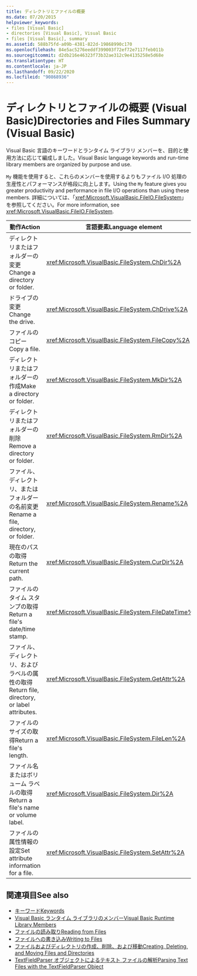 ```yaml
---
title: ディレクトリとファイルの概要
ms.date: 07/20/2015
helpviewer_keywords:
- files [Visual Basic]
- directories [Visual Basic], Visual Basic
- files [Visual Basic], summary
ms.assetid: 588b75fd-a09b-4381-822d-19868990c170
ms.openlocfilehash: 84e5ac5276eeddf399003f72ef72e7117feb011b
ms.sourcegitcommit: d2db216e46323f73b32ae312c9e4135258e5d68e
ms.translationtype: HT
ms.contentlocale: ja-JP
ms.lasthandoff: 09/22/2020
ms.locfileid: "90868936"
---
```

# <a name="directories-and-files-summary-visual-basic"></a><span data-ttu-id="b56bc-102">ディレクトリとファイルの概要 (Visual Basic)</span><span class="sxs-lookup"><span data-stu-id="b56bc-102">Directories and Files Summary (Visual Basic)</span></span>

<span data-ttu-id="b56bc-103">Visual Basic 言語のキーワードとランタイム ライブラリ メンバーを、目的と使用方法に応じて編成しました。</span><span class="sxs-lookup"><span data-stu-id="b56bc-103">Visual Basic language keywords and run-time library members are organized by purpose and use.</span></span>  
  
 <span data-ttu-id="b56bc-104">`My` 機能を使用すると、これらのメンバーを使用するよりもファイル I/O 処理の生産性とパフォーマンスが格段に向上します。</span><span class="sxs-lookup"><span data-stu-id="b56bc-104">Using the `My` feature gives you greater productivity and performance in file I/O operations than using these members.</span></span> <span data-ttu-id="b56bc-105">詳細については、「<xref:Microsoft.VisualBasic.FileIO.FileSystem>」を参照してください。</span><span class="sxs-lookup"><span data-stu-id="b56bc-105">For more information, see <xref:Microsoft.VisualBasic.FileIO.FileSystem>.</span></span>  
  
|<span data-ttu-id="b56bc-106">**動作**</span><span class="sxs-lookup"><span data-stu-id="b56bc-106">**Action**</span></span>|<span data-ttu-id="b56bc-107">**言語要素**</span><span class="sxs-lookup"><span data-stu-id="b56bc-107">**Language element**</span></span>|  
|----------------|--------------------------|  
|<span data-ttu-id="b56bc-108">ディレクトリまたはフォルダーの変更</span><span class="sxs-lookup"><span data-stu-id="b56bc-108">Change a directory or folder.</span></span>|<xref:Microsoft.VisualBasic.FileSystem.ChDir%2A>|  
|<span data-ttu-id="b56bc-109">ドライブの変更</span><span class="sxs-lookup"><span data-stu-id="b56bc-109">Change the drive.</span></span>|<xref:Microsoft.VisualBasic.FileSystem.ChDrive%2A>|  
|<span data-ttu-id="b56bc-110">ファイルのコピー</span><span class="sxs-lookup"><span data-stu-id="b56bc-110">Copy a file.</span></span>|<xref:Microsoft.VisualBasic.FileSystem.FileCopy%2A>|  
|<span data-ttu-id="b56bc-111">ディレクトリまたはフォルダーの作成</span><span class="sxs-lookup"><span data-stu-id="b56bc-111">Make a directory or folder.</span></span>|<xref:Microsoft.VisualBasic.FileSystem.MkDir%2A>|  
|<span data-ttu-id="b56bc-112">ディレクトリまたはフォルダーの削除</span><span class="sxs-lookup"><span data-stu-id="b56bc-112">Remove a directory or folder.</span></span>|<xref:Microsoft.VisualBasic.FileSystem.RmDir%2A>|  
|<span data-ttu-id="b56bc-113">ファイル、ディレクトリ、またはフォルダーの名前変更</span><span class="sxs-lookup"><span data-stu-id="b56bc-113">Rename a file, directory, or folder.</span></span>|<xref:Microsoft.VisualBasic.FileSystem.Rename%2A>|  
|<span data-ttu-id="b56bc-114">現在のパスの取得</span><span class="sxs-lookup"><span data-stu-id="b56bc-114">Return the current path.</span></span>|<xref:Microsoft.VisualBasic.FileSystem.CurDir%2A>|  
|<span data-ttu-id="b56bc-115">ファイルのタイム スタンプの取得</span><span class="sxs-lookup"><span data-stu-id="b56bc-115">Return a file's date/time stamp.</span></span>|<xref:Microsoft.VisualBasic.FileSystem.FileDateTime%2A>|  
|<span data-ttu-id="b56bc-116">ファイル、ディレクトリ、およびラベルの属性の取得</span><span class="sxs-lookup"><span data-stu-id="b56bc-116">Return file, directory, or label attributes.</span></span>|<xref:Microsoft.VisualBasic.FileSystem.GetAttr%2A>|  
|<span data-ttu-id="b56bc-117">ファイルのサイズの取得</span><span class="sxs-lookup"><span data-stu-id="b56bc-117">Return a file's length.</span></span>|<xref:Microsoft.VisualBasic.FileSystem.FileLen%2A>|  
|<span data-ttu-id="b56bc-118">ファイル名またはボリューム ラベルの取得</span><span class="sxs-lookup"><span data-stu-id="b56bc-118">Return a file's name or volume label.</span></span>|<xref:Microsoft.VisualBasic.FileSystem.Dir%2A>|  
|<span data-ttu-id="b56bc-119">ファイルの属性情報の設定</span><span class="sxs-lookup"><span data-stu-id="b56bc-119">Set attribute information for a file.</span></span>|<xref:Microsoft.VisualBasic.FileSystem.SetAttr%2A>|  
  
## <a name="see-also"></a><span data-ttu-id="b56bc-120">関連項目</span><span class="sxs-lookup"><span data-stu-id="b56bc-120">See also</span></span>

- [<span data-ttu-id="b56bc-121">キーワード</span><span class="sxs-lookup"><span data-stu-id="b56bc-121">Keywords</span></span>](index.md)
- [<span data-ttu-id="b56bc-122">Visual Basic ランタイム ライブラリのメンバー</span><span class="sxs-lookup"><span data-stu-id="b56bc-122">Visual Basic Runtime Library Members</span></span>](../runtime-library-members.md)
- [<span data-ttu-id="b56bc-123">ファイルの読み取り</span><span class="sxs-lookup"><span data-stu-id="b56bc-123">Reading from Files</span></span>](../../developing-apps/programming/drives-directories-files/reading-from-files.md)
- [<span data-ttu-id="b56bc-124">ファイルへの書き込み</span><span class="sxs-lookup"><span data-stu-id="b56bc-124">Writing to Files</span></span>](../../developing-apps/programming/drives-directories-files/writing-to-files.md)
- [<span data-ttu-id="b56bc-125">ファイルおよびディレクトリの作成、削除、および移動</span><span class="sxs-lookup"><span data-stu-id="b56bc-125">Creating, Deleting, and Moving Files and Directories</span></span>](../../developing-apps/programming/drives-directories-files/creating-deleting-and-moving-files-and-directories.md)
- [<span data-ttu-id="b56bc-126">TextFieldParser オブジェクトによるテキスト ファイルの解析</span><span class="sxs-lookup"><span data-stu-id="b56bc-126">Parsing Text Files with the TextFieldParser Object</span></span>](../../developing-apps/programming/drives-directories-files/parsing-text-files-with-the-textfieldparser-object.md)
